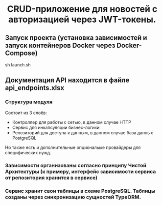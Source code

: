 <h1 align="center">CRUD-приложение для новостей с авторизацией через JWT-токены.</h1>

## Запуск проекта (установка зависимостей и запуск контейнеров Docker через Docker-Compose)

sh launch.sh

## Документация API находится в файле api_endpoints.xlsx

### Структура модуля

Состоит из 3 слоёв:

<ul>
<li>Контроллер для работы с сетью, в данном случае HTTP</li>
<li>Сервис для инкапсуляции бизнес-логики</li>
<li>Репозиторий для доступа к данным, в данном случае база данных PostgreSQL</li>
</ul>

Но также есть и дополнительные опциональые провайдеры для специфических нужд.

### Зависимости организованы согласно принципу Чистой Архитектуры (к примеру, интерфейс зависимости сервиса от репозитория хранится в сервисе)

### Сервис хранит свои таблицы в схеме PostgreSQL. Таблицы созданы через синхронизацию сущностей TypeORM.
